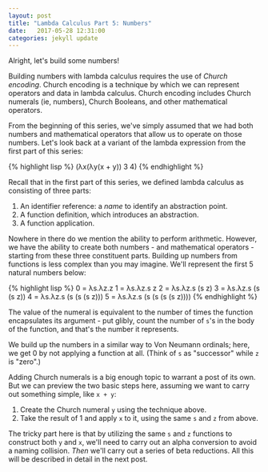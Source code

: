 ```yaml
---
layout: post
title: "Lambda Calculus Part 5: Numbers"
date:   2017-05-28 12:31:00
categories: jekyll update
---
```


Alright, let's build some numbers!

Building numbers with lambda calculus requires the use of _Church encoding_. Church encoding is a technique by which we can represent operators and data in lambda calculus. Church encoding includes Church numerals (ie, numbers), Church Booleans, and other mathematical operators.

From the beginning of this series, we've simply assumed that we had both numbers and mathematical operators that allow us to operate on those numbers. Let's look back at a variant of the lambda expression from the first part of this series:

{% highlight lisp %}
(λx(λy(x + y)) 3 4)
{% endhighlight %}

Recall that in the first part of this series, we defined lambda calculus as consisting of three parts:

1. An identifier reference: a _name_ to identify an abstraction point.
2. A function definition, which introduces an abstraction.
3. A function application.

Nowhere in there do we mention the ability to perform arithmetic. However, we have the ability to create both numbers - and mathematical operators - starting from these three constituent parts. Building up numbers from functions is less complex than you may imagine. We'll represent the first 5 natural numbers below:

{% highlight lisp %}
0 = λs.λz.z
1 = λs.λz.s z
2 = λs.λz.s (s z)
3 = λs.λz.s (s (s z))
4 = λs.λz.s (s (s (s z)))
5 = λs.λz.s (s (s (s (s z))))
{% endhighlight %}

The value of the numeral is equivalent to the number of times the function encapsulates its argument - put glibly, count the number of `s`'s in the body of the function, and that's the number it represents.

We build up the numbers in a similar way to Von Neumann ordinals; here, we get 0 by not applying a function at all. (Think of `s` as "successor" while `z` is "zero".)

Adding Church numerals is a big enough topic to warrant a post of its own. But we can preview the two basic steps here, assuming we want to carry out something simple, like `x + y`:

1. Create the Church numeral `y` using the technique above.
2. Take the result of 1 and apply `x` to it, using the same `s` and `z` from above.

The tricky part here is that by utilizing the same `s` and `z` functions to construct both `y` and `x`, we'll need to carry out an alpha conversion to avoid a naming collision. _Then_ we'll carry out a series of beta reductions. All this will be described in detail in the next post.